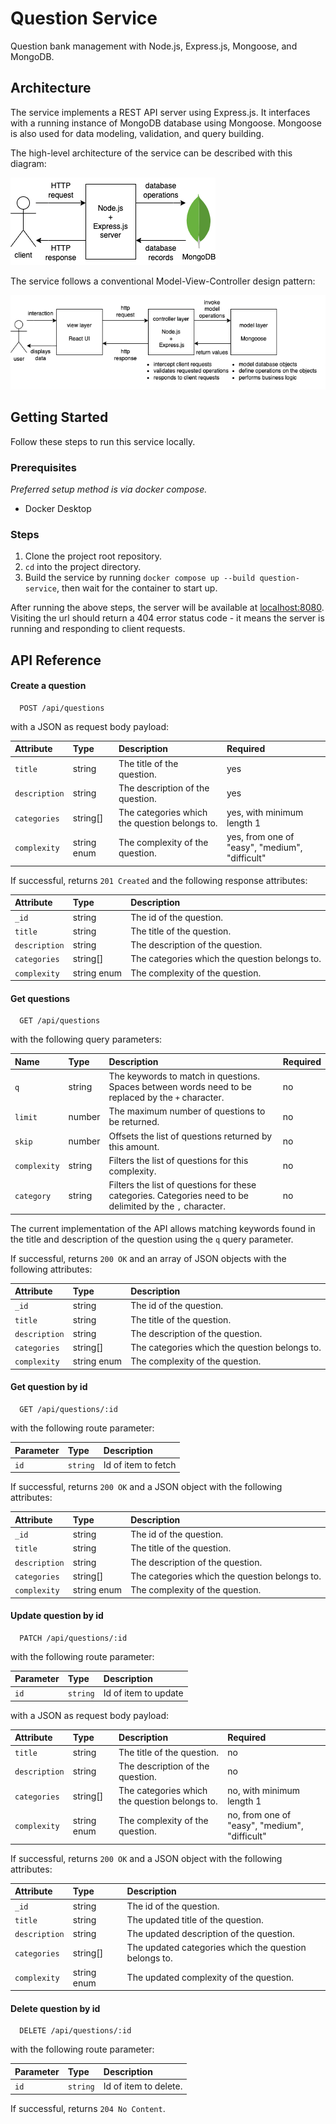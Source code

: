 # Question Service

Question bank management with Node.js, Express.js, Mongoose, and MongoDB.

## Architecture

The service implements a REST API server using Express.js. It interfaces with a running instance of MongoDB database using Mongoose. Mongoose is also used for data modeling, validation, and query building.

The high-level architecture of the service can be described with this diagram:

![](./docs/diagrams/architecture-diagram.png)

The service follows a conventional Model-View-Controller design pattern:

![](./docs/diagrams/mvc-pattern.png)

## Getting Started

Follow these steps to run this service locally.

### Prerequisites

_Preferred setup method is via docker compose._

- Docker Desktop

### Steps

1. Clone the project root repository.
2. `cd` into the project directory.
3. Build the service by running `docker compose up --build question-service`, then wait for the container to start up.

After running the above steps, the server will be available at [localhost:8080](localhost:8080). Visiting the url should return a 404 error status code - it means the server is running and responding to client requests.

## API Reference

#### Create a question

```http
  POST /api/questions
```

with a JSON as request body payload:

| Attribute     | Type        | Description                                   | Required                                       |
| :------------ | :---------- | :-------------------------------------------- | :--------------------------------------------- |
| `title`       | string      | The title of the question.                    | yes                                            |
| `description` | string      | The description of the question.              | yes                                            |
| `categories`  | string[]    | The categories which the question belongs to. | yes, with minimum length 1                     |
| `complexity`  | string enum | The complexity of the question.               | yes, from one of "easy", "medium", "difficult" |

If successful, returns `201 Created` and the following response attributes:

| Attribute     | Type        | Description                                   |
| :------------ | :---------- | :-------------------------------------------- |
| `_id`         | string      | The id of the question.                       |
| `title`       | string      | The title of the question.                    |
| `description` | string      | The description of the question.              |
| `categories`  | string[]    | The categories which the question belongs to. |
| `complexity`  | string enum | The complexity of the question.               |

#### Get questions

```http
  GET /api/questions
```

with the following query parameters:

| Name         | Type   | Description                                                                                               | Required |
| :----------- | :----- | :-------------------------------------------------------------------------------------------------------- | :------- |
| `q`          | string | The keywords to match in questions. Spaces between words need to be replaced by the `+` character.        | no       |
| `limit`      | number | The maximum number of questions to be returned.                                                           | no       |
| `skip`       | number | Offsets the list of questions returned by this amount.                                                    | no       |
| `complexity` | string | Filters the list of questions for this complexity.                                                        | no       |
| `category`   | string | Filters the list of questions for these categories. Categories need to be delimited by the `,` character. | no       |

The current implementation of the API allows matching keywords found in the title and description of the question using the `q` query parameter.

If successful, returns `200 OK` and an array of JSON objects with the following attributes:

| Attribute     | Type        | Description                                   |
| :------------ | :---------- | :-------------------------------------------- |
| `_id`         | string      | The id of the question.                       |
| `title`       | string      | The title of the question.                    |
| `description` | string      | The description of the question.              |
| `categories`  | string[]    | The categories which the question belongs to. |
| `complexity`  | string enum | The complexity of the question.               |

#### Get question by id

```http
  GET /api/questions/:id
```

with the following route parameter:

| Parameter | Type     | Description         |
| :-------- | :------- | :------------------ |
| `id`      | `string` | Id of item to fetch |

If successful, returns `200 OK` and a JSON object with the following attributes:

| Attribute     | Type        | Description                                   |
| :------------ | :---------- | :-------------------------------------------- |
| `_id`         | string      | The id of the question.                       |
| `title`       | string      | The title of the question.                    |
| `description` | string      | The description of the question.              |
| `categories`  | string[]    | The categories which the question belongs to. |
| `complexity`  | string enum | The complexity of the question.               |

#### Update question by id

```http
  PATCH /api/questions/:id
```

with the following route parameter:

| Parameter | Type     | Description          |
| :-------- | :------- | :------------------- |
| `id`      | `string` | Id of item to update |

with a JSON as request body payload:

| Attribute     | Type        | Description                                   | Required                                      |
| :------------ | :---------- | :-------------------------------------------- | :-------------------------------------------- |
| `title`       | string      | The title of the question.                    | no                                            |
| `description` | string      | The description of the question.              | no                                            |
| `categories`  | string[]    | The categories which the question belongs to. | no, with minimum length 1                     |
| `complexity`  | string enum | The complexity of the question.               | no, from one of "easy", "medium", "difficult" |

If successful, returns `200 OK` and a JSON object with the following attributes:

| Attribute     | Type        | Description                                           |
| :------------ | :---------- | :---------------------------------------------------- |
| `_id`         | string      | The id of the question.                               |
| `title`       | string      | The updated title of the question.                    |
| `description` | string      | The updated description of the question.              |
| `categories`  | string[]    | The updated categories which the question belongs to. |
| `complexity`  | string enum | The updated complexity of the question.               |

#### Delete question by id

```http
  DELETE /api/questions/:id
```

with the following route parameter:

| Parameter | Type     | Description           |
| :-------- | :------- | :-------------------- |
| `id`      | `string` | Id of item to delete. |

If successful, returns `204 No Content`.
